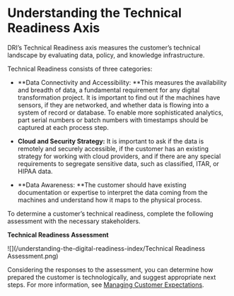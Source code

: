 # Understanding the Technical Readiness Axis

DRI’s Technical Readiness axis measures the customer’s technical landscape by evaluating data, policy, and knowledge infrastructure.

Technical Readiness consists of three categories:

* **Data Connectivity and Accessibility: **This measures the availability and breadth of data, a fundamental requirement for any digital transformation project. It is important to find out if the machines have sensors, if they are networked, and whether data is flowing into a system of record or database. To enable more sophisticated analytics, part serial numbers or batch numbers with timestamps should be captured at each process step.

* **Cloud and Security Strategy:** It is important to ask if the data is remotely and securely accessible, if the customer has an existing strategy for working with cloud providers, and if there are any special requirements to segregate sensitive data, such as classified, ITAR, or HIPAA data.

* **Data Awareness: **The customer should have existing documentation or expertise to interpret the data coming from the machines and understand how it maps to the physical process.

To determine a customer’s technical readiness, complete the following assessment with the necessary stakeholders.

**Technical Readiness Assessment**

![](/understanding-the-digital-readiness-index/Technical Readiness Assessment.png)

Considering the responses to the assessment, you can determine how prepared the customer is technologically, and suggest appropriate next steps. For more information, see [Managing Customer Expectations](/understanding-the-digital-readiness-index/managing-customer-expectations.md).


